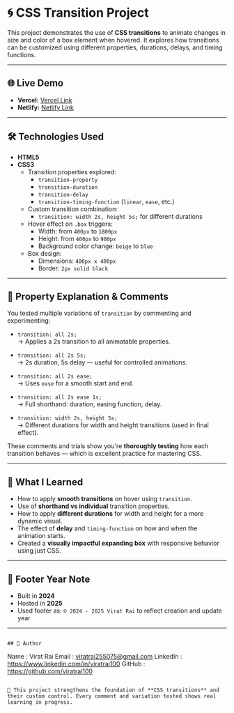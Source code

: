 # 🌀 CSS Transition Project

This project demonstrates the use of **CSS transitions** to animate changes in size and color of a box element when hovered. It explores how transitions can be customized using different properties, durations, delays, and timing functions.

---

## 🌐 Live Demo

- **Vercel:** [Vercel Link](https://css-transition-by-viratrai.vercel.app/)
- **Netlify:** [Netlify Link](https://css-transition-by-viratrai.netlify.app/)

---

## 🛠️ Technologies Used

- **HTML5**
- **CSS3**
  - Transition properties explored:
    - `transition-property`
    - `transition-duration`
    - `transition-delay`
    - `transition-timing-function` (`linear`, `ease`, etc.)
  - Custom transition combination:
    - `transition: width 2s, height 5s;` for different durations
  - Hover effect on `.box` triggers:
    - Width: from `400px` to `1800px`
    - Height: from `400px` to `900px`
    - Background color change: `beige` to `blue`
  - Box design:
    - Dimensions: `400px x 400px`
    - Border: `2px solid black`

---

## 💬 Property Explanation & Comments

You tested multiple variations of `transition` by commenting and experimenting:

- `transition: all 2s;`  
  → Applies a 2s transition to all animatable properties.

- `transition: all 2s 5s;`  
  → 2s duration, 5s delay — useful for controlled animations.

- `transition: all 2s ease;`  
  → Uses `ease` for a smooth start and end.

- `transition: all 2s ease 1s;`  
  → Full shorthand: duration, easing function, delay.

- `transition: width 2s, height 5s;`  
  → Different durations for width and height transitions (used in final effect).

These comments and trials show you're **thoroughly testing** how each transition behaves — which is excellent practice for mastering CSS.

---

## 🎯 What I Learned

- How to apply **smooth transitions** on hover using `transition`.
- Use of **shorthand vs individual** transition properties.
- How to apply **different durations** for width and height for a more dynamic visual.
- The effect of **delay** and `timing-function` on how and when the animation starts.
- Created a **visually impactful expanding box** with responsive behavior using just CSS.

---

## 📝 Footer Year Note
  - Built in **2024**
  - Hosted in **2025**
  - Used footer as: `© 2024 - 2025 Virat Rai` to reflect creation and update year

---

```

## 📝 Author

```
Name     : Virat Rai
Email    : viratrai255075@gmail.com
LinkedIn : https://www.linkedin.com/in/viratrai100
GitHub   : https://github.com/viratrai100
```

🎯 This project strengthens the foundation of **CSS transitions** and their custom control. Every comment and variation tested shows real learning in progress.
